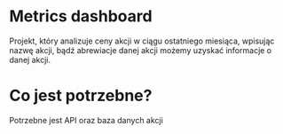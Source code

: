 # Metrics dashboard
Projekt, który analizuje ceny akcji w ciągu ostatniego miesiąca, wpisując nazwę akcji, bądź abrewiacje danej akcji możemy uzyskać informacje o danej akcji.

# Co jest potrzebne?
Potrzebne jest API oraz baza danych akcji

